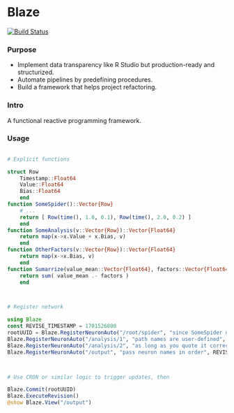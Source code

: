 # Blaze

[![Build Status](https://github.com/Cyvadra/Blaze.jl/actions/workflows/CI.yml/badge.svg?branch=main)](https://github.com/Cyvadra/Blaze.jl/actions/workflows/CI.yml?query=branch%3Amain)

### Purpose
- Implement data transparency like R Studio but production-ready and structurized.
- Automate pipelines by predefining procedures.
- Build a framework that helps project refactoring.


### Intro
A functional reactive programming framework.


### Usage
```julia

# Explicit functions

struct Row
	Timestamp::Float64
	Value::Float64
	Bias::Float64
	end
function SomeSpider()::Vector{Row}
	# ...
	return [ Row(time(), 1.0, 0.1), Row(time(), 2.0, 0.2) ]
	end
function SomeAnalysis(v::Vector{Row})::Vector{Float64}
	return map(x->x.Value + x.Bias, v)
	end
function OtherFactors(v::Vector{Row})::Vector{Float64}
	return map(x->x.Bias, v)
	end
function Sumarrize(value_mean::Vector{Float64}, factors::Vector{Float64})::Float64
	return sum( value_mean .- factors )
	end



# Register network

using Blaze
const REVISE_TIMESTAMP = 1701526800
rootUUID = Blaze.RegisterNeuronAuto("/root/spider", "since SomeSpider doesn't take any params, use an empty array as its input.", REVISE_TIMESTAMP, String[], SomeSpider)
Blaze.RegisterNeuronAuto("/analysis/1", "path names are user-defined", REVISE_TIMESTAMP, String["/root/spider"], SomeAnalysis)
Blaze.RegisterNeuronAuto("/analysis/2", "as long as you quote it correctly", REVISE_TIMESTAMP, String["/root/spider"], OtherFactors)
Blaze.RegisterNeuronAuto("/output", "pass neuron names in order", REVISE_TIMESTAMP, String["/analysis/1", "/analysis/2"], Sumarrize)



# Use CRON or similar logic to trigger updates, then

Blaze.Commit(rootUUID)
Blaze.ExecuteRevision()
@show Blaze.View("/output")



```
